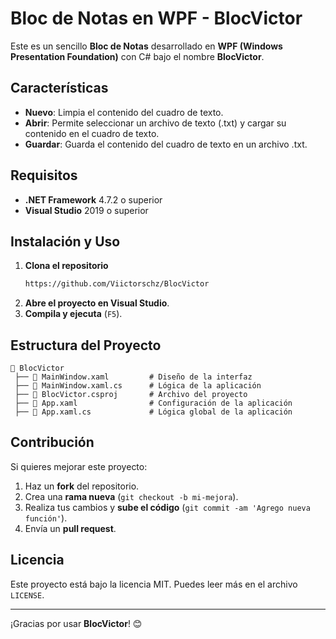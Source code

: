 # Bloc de Notas en WPF - BlocVictor

Este es un sencillo **Bloc de Notas** desarrollado en **WPF (Windows Presentation Foundation)** con C# bajo el nombre **BlocVictor**.

## Características

- **Nuevo**: Limpia el contenido del cuadro de texto.
- **Abrir**: Permite seleccionar un archivo de texto (.txt) y cargar su contenido en el cuadro de texto.
- **Guardar**: Guarda el contenido del cuadro de texto en un archivo .txt.

## Requisitos

- **.NET Framework** 4.7.2 o superior
- **Visual Studio** 2019 o superior

## Instalación y Uso

1. **Clona el repositorio**
   ```sh
   https://github.com/Viictorschz/BlocVictor
   ```
2. **Abre el proyecto en Visual Studio**.
3. **Compila y ejecuta** (`F5`).

## Estructura del Proyecto

```
📁 BlocVictor
 ├── 📄 MainWindow.xaml         # Diseño de la interfaz
 ├── 📄 MainWindow.xaml.cs      # Lógica de la aplicación
 ├── 📄 BlocVictor.csproj       # Archivo del proyecto
 ├── 📄 App.xaml                # Configuración de la aplicación
 ├── 📄 App.xaml.cs             # Lógica global de la aplicación
```

## Contribución

Si quieres mejorar este proyecto:

1. Haz un **fork** del repositorio.
2. Crea una **rama nueva** (`git checkout -b mi-mejora`).
3. Realiza tus cambios y **sube el código** (`git commit -am 'Agrego nueva función'`).
4. Envía un **pull request**.

## Licencia

Este proyecto está bajo la licencia MIT. Puedes leer más en el archivo `LICENSE`.

---

¡Gracias por usar **BlocVictor**! 😊

